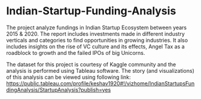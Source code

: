 # Indian-Startup-Funding-Analysis

The project analyze fundings in Indian Startup Ecosystem between years 2015 &amp; 2020. The report includes investments made in different industry verticals and categories to find opportunities in growing industries. It also includes insights on the rise of VC culture and its effects, Angel Tax as a roadblock to growth and the failed IPOs of big Unicorns.

The dataset for this project is courtesy of Kaggle community and the analysis is performed using Tableau software. The story (and visualizations) of this analysis can be viewed using following link:
https://public.tableau.com/profile/keshav1920#!/vizhome/IndianStartupsFundingAnalysis/StartupAnalysis?publish=yes
